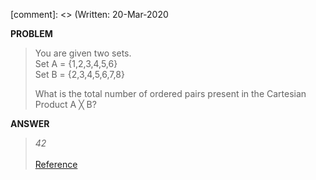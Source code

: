 [comment]: <> (Written: 20-Mar-2020

<b> PROBLEM </b>
> You are given two sets.<br>
> Set A = {1,2,3,4,5,6}<br>
> Set B = {2,3,4,5,6,7,8}<br>
>
> What is the total number of ordered pairs present in the Cartesian Product A &#9587; B?<br>

<b> ANSWER </b>
> _42_ <br><br>
> [Reference](https://www.cs.sfu.ca/~ggbaker/zju/math/set-oper.html)
